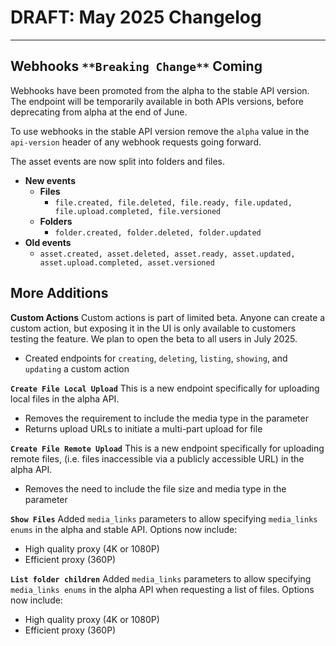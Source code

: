# DRAFT: May  2025 Changelog

* * *

## Webhooks `**Breaking Change**` Coming

Webhooks have been promoted from the alpha to the stable API version. The endpoint will be temporarily available in both APIs versions, before deprecating from alpha at the end of June.

To use webhooks  in the stable API version remove the `alpha` value in the `api-version` header of any webhook requests going forward.

The asset events are now split into folders and files.

* **New events**
    * **Files**
        * `file.created, file.deleted, file.ready, file.updated, file.upload.completed, file.versioned`
    * **Folders**
        * `folder.created, folder.deleted, folder.updated`
* **Old events**
    * `asset.created, asset.deleted, asset.ready, asset.updated, asset.upload.completed, asset.versioned`

## More Additions

**Custom Actions** Custom actions is part of limited beta. Anyone can create a custom action, but exposing it in the UI is only available to customers testing the feature. We plan to open the beta to all users in July 2025.

* Created endpoints for `creating`, `deleting`, `listing`, `showing`, and `updating` a custom action

**`Create File Local Upload`** This is a new endpoint specifically for uploading local files in the alpha API.

* Removes the requirement to include the media type in the parameter
* Returns upload URLs to initiate a multi-part upload for file

**`Create File Remote Upload`** This is a new endpoint specifically for uploading remote files, (i.e. files inaccessible via a publicly accessible URL) in the alpha API.

* Removes the need to include the file size and media type in the parameter

**`Show Files`** Added `media_links` parameters to allow specifying `media_links enums` in the alpha and stable API.
Options now include:

* High quality proxy (4K or 1080P)
* Efficient proxy (360P)

**`List folder children`** Added `media_links` parameters to allow specifying `media_links enums` in the alpha API when requesting a list of files.
Options now include:

* High quality proxy (4K or 1080P)
* Efficient proxy (360P)
